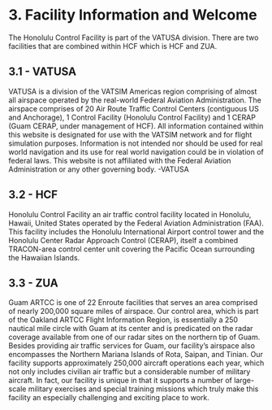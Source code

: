 # 3. Facility Information and Welcome

The Honolulu Control Facility is part of the VATUSA division. There are two facilities that are combined within HCF which is HCF and ZUA.

## 3.1 - VATUSA

VATUSA is a division of the VATSIM Americas region comprising of almost all airspace operated by the real-world Federal Aviation Administration. The airspace comprises of 20 Air Route Traffic Control Centers (contiguous US and Anchorage), 1 Control Facility (Honolulu Control Facility) and 1 CERAP (Guam CERAP, under management of HCF). All information contained within this website is designated for use with the VATSIM network and for flight simulation purposes. Information is not intended nor should be used for real world navigation and its use for real world navigation could be in violation of federal laws. This website is not affiliated with the Federal Aviation Administration or any other governing body. -VATUSA

## 3.2 - HCF

Honolulu Control Facility an air traffic control facility located in Honolulu, Hawaii, United States operated by the Federal Aviation Administration (FAA). This facility includes the Honolulu International Airport control tower and the Honolulu Center Radar Approach Control (CERAP), itself a combined TRACON-area control center unit covering the Pacific Ocean surrounding the Hawaiian Islands.

## 3.3 - ZUA

Guam ARTCC is one of 22 Enroute facilities that serves an area comprised of nearly 200,000 square miles of airspace. Our control area, which is part of the Oakland ARTCC Flight Information Region, is essentially a 250 nautical mile circle with Guam at its center and is predicated on the radar coverage available from one of our radar sites on the northern tip of Guam. Besides providing air traffic services for Guam, our facility’s airspace also encompasses the Northern Mariana Islands of Rota, Saipan, and Tinian. Our facility supports approximately 250,000 aircraft operations each year, which not only includes civilian air traffic but a considerable number of military aircraft. In fact, our facility is unique in that it supports a number of large-scale military exercises and special training missions which truly make this facility an especially challenging and exciting place to work.
